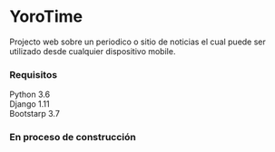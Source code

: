 <h1>YoroTime</h1>
Projecto web sobre un periodico o sitio de noticias el cual puede ser utilizado desde cualquier dispositivo mobile.
<h3>Requisitos</h3>
Python 3.6</br>
Django 1.11</br>
Bootstarp 3.7
<h3>En proceso de construcción</h3>